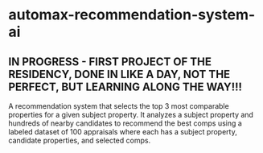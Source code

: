 # automax-recommendation-system-ai
## IN PROGRESS - FIRST PROJECT OF THE RESIDENCY, DONE IN LIKE A DAY, NOT THE PERFECT, BUT LEARNING ALONG THE WAY!!!
A recommendation system that selects the top 3 most comparable properties for a given subject property. It analyzes a subject property and hundreds of nearby candidates to recommend the best comps using a labeled dataset of 100 appraisals where each has a subject property, candidate properties, and selected comps. 
